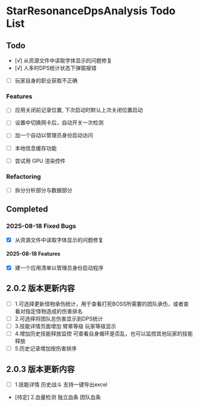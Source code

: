 # StarResonanceDpsAnalysis Todo List

## Todo

- [√] 从资源文件中读取字体显示的问题修复
- [√] 人多时DPS统计状态下弹窗报错

- [ ] 玩家自身的职业获取不正确

### Features

- [ ] 应用关闭前记录位置, 下次启动时默认上次关闭位置启动

- [ ] 设置中切换网卡后，自动开关一次检测
- [ ] 加一个自动以管理员身份启动访问
- [ ] 本地信息缓存功能
- [ ] 尝试用 GPU 渲染控件

### Refactoring

- [ ] 拆分分析部分与数据部分

## Completed

### 2025-08-18 Fixed Bugs

- [x] 从资源文件中读取字体显示的问题修复

#### 2025-08-18 Features

- [x] 建一个应用清单以管理员身份启动程序


## 2.0.2 版本更新内容

- [ ] 1.可选择更新怪物承伤统计，用于查看打死BOSS所需要的团队承伤，或者查看对指定怪物造成的伤害排名
- [ ] 2.可选择将团队总伤害显示到DPS统计
- [ ] 3.技能详情页面增加 臂章等级 玩家等级显示
- [ ] 4.增加历史技能释放监控 可查看自身循环是否乱，也可以监控其他玩家的技能释放
- [ ] 5.历史记录增加按伤害排序

## 2.0.3 版本更新内容

- [ ] 1.技能详情 历史战斗 支持一键导出excel
- [待定] 2.血量检测 独立血条 团队血条

